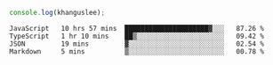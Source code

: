 ```js
console.log(khanguslee);
```

<!--START_SECTION:waka-->

```text
JavaScript   10 hrs 57 mins  █████████████████████▓░░░   87.26 %
TypeScript   1 hr 10 mins    ██▒░░░░░░░░░░░░░░░░░░░░░░   09.42 %
JSON         19 mins         ▓░░░░░░░░░░░░░░░░░░░░░░░░   02.54 %
Markdown     5 mins          ▒░░░░░░░░░░░░░░░░░░░░░░░░   00.78 %
```

<!--END_SECTION:waka-->

<!--
**khanguslee/khanguslee** is a ✨ _special_ ✨ repository because its `README.md` (this file) appears on your GitHub profile.

Here are some ideas to get you started:

- 🔭 I’m currently working on ...
- 🌱 I’m currently learning ...
- 👯 I’m looking to collaborate on ...
- 🤔 I’m looking for help with ...
- 💬 Ask me about ...
- 📫 How to reach me: ...
- 😄 Pronouns: ...
- ⚡ Fun fact: ...
-->
